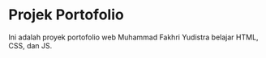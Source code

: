 # Projek Portofolio

Ini adalah proyek portofolio web Muhammad Fakhri Yudistra belajar HTML, CSS, dan JS.
